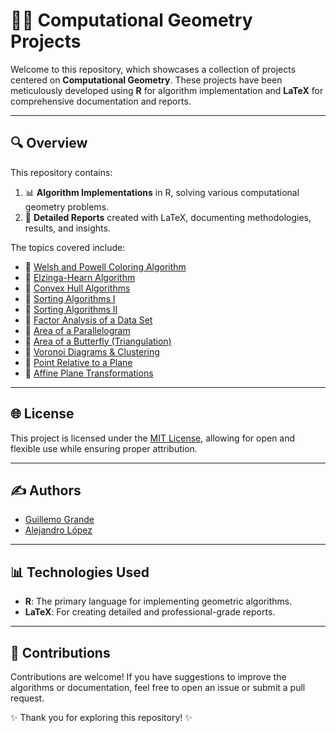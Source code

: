 # 🔬✨ Computational Geometry Projects

Welcome to this repository, which showcases a collection of projects centered on **Computational Geometry**. These projects have been meticulously developed using **R** for algorithm implementation and **LaTeX** for comprehensive documentation and reports.

---

## 🔍 Overview
This repository contains:

1. 📊 **Algorithm Implementations** in R, solving various computational geometry problems.
2. 📖 **Detailed Reports** created with LaTeX, documenting methodologies, results, and insights.

The topics covered include:

- 🔸 [Welsh and Powell Coloring Algorithm](Algoritmo%20de%20coloración%20Welsh%20y%20Powell)
- 🔸 [Elzinga-Hearn Algorithm](Algoritmo%20de%20Elzinga-Hearn)
- 🔸 [Convex Hull Algorithms](Algoritmos%20de%20envolvente%20convexa)
- 🔸 [Sorting Algorithms I](Algoritmos%20de%20ordenación%20I)
- 🔸 [Sorting Algorithms II](Algoritmos%20de%20ordenación%20II)
- 🔸 [Factor Analysis of a Data Set](Análisis%20factorial%20de%20un%20conjunto%20de%20datos)
- 🔸 [Area of a Parallelogram](Área%20de%20un%20paralelogramo)
- 🔸 [Area of a Butterfly (Triangulation)](Área%20de%20una%20mariposa)
- 🔸 [Voronoi Diagrams & Clustering](Clusterización%20y%20diagramas%20de%20Voronoi)
- 🔸 [Point Relative to a Plane](Punto%20respecto%20a%20un%20plano)
- 🔸 [Affine Plane Transformations](Transformaciones%20en%20un%20plano%20afín)

---

## 🌐 License
This project is licensed under the [MIT License](LICENSE), allowing for open and flexible use while ensuring proper attribution.

---

## ✍️ Authors

- [Guillemo Grande](https://github.com/BiggestGuille)
- [Alejandro López](https://github.com/AlejandroAdrados)
---

## 📊 Technologies Used

- **R**: The primary language for implementing geometric algorithms.
- **LaTeX**: For creating detailed and professional-grade reports.

---

## 🚀 Contributions
Contributions are welcome! If you have suggestions to improve the algorithms or documentation, feel free to open an issue or submit a pull request.

✨ Thank you for exploring this repository! ✨

